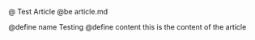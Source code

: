 @ Test Article
@be article.md

@define name Testing
@define content this is the content of the article